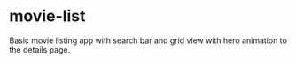 # movie-list

Basic movie listing app with search bar and grid view with hero animation to the details page.
